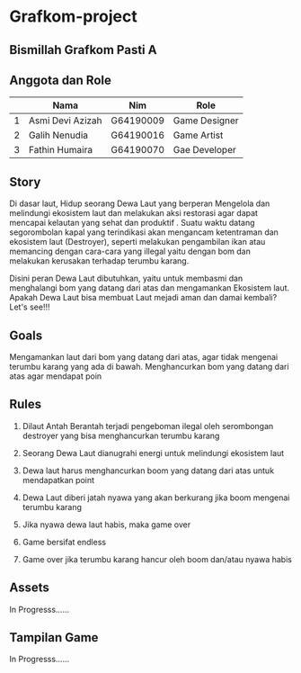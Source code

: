 # Grafkom-project
## Bismillah Grafkom Pasti A
## Anggota dan Role
<table>
    <thead>
        <tr>
            <th></th>
            <th>Nama</th>
            <th>Nim</th>
            <th>Role</th>
        </tr>
    </thead>
    <tbody>
        <tr>
            <td>1</td>
            <td>Asmi Devi Azizah</td>
            <td>G64190009</td>
            <td>Game Designer</td>
        </tr>
        <tr>
            <td>2</td>
            <td>Galih Nenudia</td>
            <td>G64190016</td>
            <td>Game Artist</td>
        </tr>
        <tr>
            <td>3</td>
            <td>Fathin Humaira</td>
            <td>G64190070</td>
            <td>Gae Developer</td>
        </tr>
    </tbody>
</table>

## Story
Di dasar laut, Hidup seorang Dewa Laut yang berperan Mengelola dan melindungi ekosistem laut dan melakukan aksi restorasi agar dapat mencapai kelautan yang sehat dan produktif . Suatu waktu datang segorombolan kapal yang terindikasi akan mengancam ketentraman dan ekosistem laut (Destroyer), seperti melakukan pengambilan ikan atau memancing dengan cara-cara yang illegal yaitu dengan bom dan melakukan kerusakan terhadap terumbu karang.

Disini peran Dewa Laut dibutuhkan, yaitu untuk membasmi dan menghalangi bom yang datang dari atas dan mengamankan Ekosistem laut. Apakah Dewa Laut bisa membuat Laut mejadi aman dan damai kembali? Let's see!!!

## Goals
Mengamankan laut dari bom yang datang dari atas, agar tidak mengenai terumbu karang yang ada di bawah. Menghancurkan bom yang datang dari atas agar mendapat poin

## Rules
1. Dilaut Antah Berantah terjadi pengeboman ilegal oleh serombongan destroyer yang bisa menghancurkan terumbu karang

2. Seorang Dewa Laut dianugrahi energi untuk melindungi ekosistem laut

3. Dewa laut harus menghancurkan boom yang datang dari atas untuk mendapatkan point

4. Dewa Laut diberi jatah nyawa yang akan berkurang jika boom mengenai terumbu karang

5. Jika nyawa dewa laut habis, maka game over

6. Game bersifat endless 

7. Game over jika terumbu karang hancur oleh boom dan/atau nyawa habis


## Assets
In Progresss......

## Tampilan Game
In Progresss......

